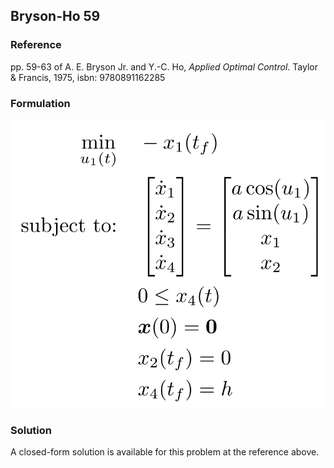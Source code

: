 ## Bryson-Ho 59

### Reference
pp. 59-63 of A. E. Bryson Jr. and Y.-C. Ho, *Applied Optimal Control*. Taylor & Francis, 1975, isbn: 9780891162285

### Formulation
![formulation](assets/formulation.svg)

### Solution
A closed-form solution is available for this problem at the reference above.